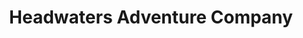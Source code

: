 ---
title: "Headwaters Adventure Company"
url: /redding/headwaters-adventure-company/
shop: sports
---
